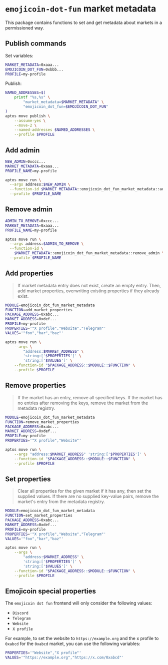 <!-- cspell:word permissioned -->

# `emojicoin-dot-fun` market metadata

This package contains functions to set and get metadata about markets in a
permissioned way.

## Publish commands

Set variables:

```sh
MARKET_METADATA=0xaaa...
EMOJICOIN_DOT_FUN=0xbbb...
PROFILE=my-profile
```

Publish:

```sh
NAMED_ADDRESSES=$(
    printf "%s,%s" \
        "market_metadata=$MARKET_METADATA" \
        "emojicoin_dot_fun=$EMOJICOIN_DOT_FUN"
)
aptos move publish \
    --assume-yes \
    --move-2 \
    --named-addresses $NAMED_ADDRESSES \
    --profile $PROFILE
```

## Add admin

```sh
NEW_ADMIN=0xccc...
MARKET_METADATA=0xaaa...
PROFILE_NAME=my-profile

aptos move run \
  --args address:$NEW_ADMIN \
  --function-id $MARKET_METADATA::emojicoin_dot_fun_market_metadata::add_admin \
  --profile $PROFILE_NAME
```

## Remove admin

```sh
ADMIN_TO_REMOVE=0xccc...
MARKET_METADATA=0xaaa...
PROFILE_NAME=my-profile

aptos move run \
  --args address:$ADMIN_TO_REMOVE \
  --function-id \
    $MARKET_METADATA::emojicoin_dot_fun_market_metadata::remove_admin \
  --profile $PROFILE_NAME
```

## Add properties

> If market metadata entry does not exist, create an empty entry. Then, add
> market properties, overwriting existing properties if they already exist.

```sh
MODULE=emojicoin_dot_fun_market_metadata
FUNCTION=add_market_properties
PACKAGE_ADDRESS=0xabc...
MARKET_ADDRESS=0xdef...
PROFILE=my-profile
PROPERTIES='"X profile","Website","Telegram"'
VALUES='"foo","bar","baz"'
```

```sh
aptos move run \
    --args \
        "address:$MARKET_ADDRESS" \
        'string:['$PROPERTIES']' \
        'string:['$VALUES']' \
    --function-id "$PACKAGE_ADDRESS::$MODULE::$FUNCTION" \
    --profile $PROFILE
```

## Remove properties

> If the market has an entry, remove all specified keys. If the market has no
> entries after removing the keys, remove the market from the metadata registry.

```sh
MODULE=emojicoin_dot_fun_market_metadata
FUNCTION=remove_market_properties
PACKAGE_ADDRESS=0xabc...
MARKET_ADDRESS=0xdef...
PROFILE=my-profile
PROPERTIES='"X profile","Website"'
```

```sh
aptos move run \
    --args "address:$MARKET_ADDRESS" 'string:['$PROPERTIES']' \
    --function-id "$PACKAGE_ADDRESS::$MODULE::$FUNCTION" \
    --profile $PROFILE
```

## Set properties

> Clear all properties for the given market if it has any, then set the supplied
> values. If there are no supplied key-value pairs, remove the market's entry
> from the metadata registry.

```sh
MODULE=emojicoin_dot_fun_market_metadata
FUNCTION=set_market_properties
PACKAGE_ADDRESS=0xabc...
MARKET_ADDRESS=0xdef...
PROFILE=my-profile
PROPERTIES='"X profile","Website","Telegram"'
VALUES='"foo","bar","baz"'
```

```sh
aptos move run \
    --args \
        "address:$MARKET_ADDRESS" \
        'string:['$PROPERTIES']' \
        'string:['$VALUES']' \
    --function-id "$PACKAGE_ADDRESS::$MODULE::$FUNCTION" \
    --profile $PROFILE
```

## Emojicoin special properties

The `emojicoin dot fun` frontend will only consider the following values:

- `Discord`
- `Telegram`
- `Website`
- `X profile`

For example, to set the website to `https://example.org` and the x profile to
`0xabcd` for the `0xabcd` market, you can use the following variables:

```sh
PROPERTIES='"Website","X profile"'
VALUES='"https://example.org","https://x.com/0xabcd"'
```
